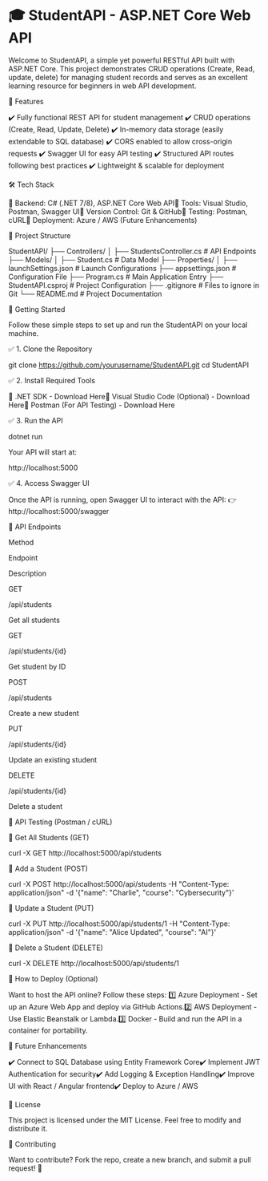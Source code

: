 # 🎓 StudentAPI - ASP.NET Core Web API

  

Welcome to StudentAPI, a simple yet powerful RESTful API built with ASP.NET Core. This project demonstrates CRUD operations (Create, Read, update, delete) for managing student records and serves as an excellent learning resource for beginners in web API development.

🚀 Features

✔️ Fully functional REST API for student management 
✔️ CRUD operations (Create, Read, Update, Delete)
✔️ In-memory data storage (easily extendable to SQL database)
✔️ CORS enabled to allow cross-origin requests
✔️ Swagger UI for easy API testing
✔️ Structured API routes following best practices
✔️ Lightweight & scalable for deployment

🛠 Tech Stack

🔹 Backend: C# (.NET 7/8), ASP.NET Core Web API🔹 Tools: Visual Studio, Postman, Swagger UI🔹 Version Control: Git & GitHub🔹 Testing: Postman, cURL🔹 Deployment: Azure / AWS (Future Enhancements)

📂 Project Structure

StudentAPI/
├── Controllers/
│   ├── StudentsController.cs  # API Endpoints
├── Models/
│   ├── Student.cs  # Data Model
├── Properties/
│   ├── launchSettings.json  # Launch Configurations
├── appsettings.json  # Configuration File
├── Program.cs  # Main Application Entry
├── StudentAPI.csproj  # Project Configuration
├── .gitignore  # Files to ignore in Git
└── README.md  # Project Documentation

🎯 Getting Started

Follow these simple steps to set up and run the StudentAPI on your local machine.

✅ 1. Clone the Repository

git clone https://github.com/yourusername/StudentAPI.git
cd StudentAPI

✅ 2. Install Required Tools

🔹 .NET SDK - Download Here🔹 Visual Studio Code (Optional) - Download Here🔹 Postman (For API Testing) - Download Here

✅ 3. Run the API

dotnet run

Your API will start at:

http://localhost:5000

✅ 4. Access Swagger UI

Once the API is running, open Swagger UI to interact with the API:
👉 http://localhost:5000/swagger

📌 API Endpoints

Method

Endpoint

Description

GET

/api/students

Get all students

GET

/api/students/{id}

Get student by ID

POST

/api/students

Create a new student

PUT

/api/students/{id}

Update an existing student

DELETE

/api/students/{id}

Delete a student

🧪 API Testing (Postman / cURL)

🔹 Get All Students (GET)

curl -X GET http://localhost:5000/api/students

🔹 Add a Student (POST)

curl -X POST http://localhost:5000/api/students -H "Content-Type: application/json" -d '{"name": "Charlie", "course": "Cybersecurity"}'

🔹 Update a Student (PUT)

curl -X PUT http://localhost:5000/api/students/1 -H "Content-Type: application/json" -d '{"name": "Alice Updated", "course": "AI"}'

🔹 Delete a Student (DELETE)

curl -X DELETE http://localhost:5000/api/students/1

📜 How to Deploy (Optional)

Want to host the API online? Follow these steps:
1️⃣ Azure Deployment - Set up an Azure Web App and deploy via GitHub Actions.2️⃣ AWS Deployment - Use Elastic Beanstalk or Lambda.3️⃣ Docker - Build and run the API in a container for portability.

📌 Future Enhancements

✔️ Connect to SQL Database using Entity Framework Core✔️ Implement JWT Authentication for security✔️ Add Logging & Exception Handling✔️ Improve UI with React / Angular frontend✔️ Deploy to Azure / AWS

📜 License

This project is licensed under the MIT License. Feel free to modify and distribute it.

🤝 Contributing

Want to contribute? Fork the repo, create a new branch, and submit a pull request! 🚀
